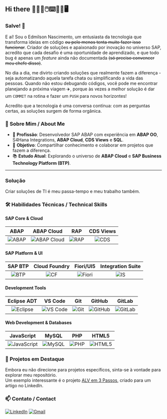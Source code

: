 ## Hi there 👨🏽‍💻🖱️⌨️💾💾🖥️

### Salve! 🤙

E aí! Sou o Edmilson Nascimento, um entusiasta da tecnologia que transforma ideias em código ~~ou pelo menos tenta muito fazer isso funcionar~~. Criador de soluções e apaixonado por inovação no universo SAP, acredito que cada desafio é uma oportunidade de aprendizado, e que todo bug é apenas um *feature* ainda não documentada ~~(só preciso convencer meu chefe disso)~~. 

No dia a dia, me divirto criando soluções que realmente fazem a diferença - seja automatizando aquela tarefa chata ou simplificando a vida das pessoas. Quando não estou debugando códigos, você pode me encontrar planejando a próxima viagem ✈️, porque às vezes a melhor solução é dar um `COMMIT` na rotina e fazer um `PUSH` para novos horizontes! 

Acredito que a tecnologia é uma conversa contínua: com as perguntas certas, as soluções surgem de forma orgânica.


### 🚀 Sobre Mim / About Me
- 💼 **Profissão**: Desenvolvedor SAP ABAP com experiência em **ABAP OO**, S4Hana Integrations, **ABAP Cloud**, **CDS Views** e **SQL**.
- 🎯 **Objetivo**: Compartilhar conhecimento e colaborar em projetos que fazem a diferença.
- 📚 **Estudo Atual**: Explorando o universo de **ABAP Cloud** e **SAP Business Technology Platform (BTP)**.

---

### Solução
Criar soluções de TI é meu passa-tempo e meu trabalho também.

### 🛠️ Habilidades Técnicas / Technical Skills

#### SAP Core & Cloud
| ABAP | ABAP Cloud | RAP | CDS Views |
| :---: | :---: | :---: | :---: |
| ![ABAP](https://img.shields.io/badge/ABAP-0063B1?style=for-the-badge&logo=sap&logoColor=white) | ![ABAP Cloud](https://img.shields.io/badge/ABAP_Cloud-00A6E5?style=for-the-badge&logo=sap&logoColor=white) | ![RAP](https://img.shields.io/badge/RAP-008FD3?style=for-the-badge&logo=sap&logoColor=white) | ![CDS](https://img.shields.io/badge/CDS_Views-2B95D6?style=for-the-badge&logo=sap&logoColor=white) |

#### SAP Platform & UI
| SAP BTP | Cloud Foundry | Fiori/UI5 | Integration Suite |
| :---: | :---: | :---: | :---: |
| ![BTP](https://img.shields.io/badge/SAP_BTP-0D8ECF?style=for-the-badge&logo=sap&logoColor=white) | ![CF](https://img.shields.io/badge/Cloud_Foundry-0FAAFF?style=for-the-badge&logo=sap&logoColor=white) | ![Fiori](https://img.shields.io/badge/Fiori_UI5-2195F2?style=for-the-badge&logo=sap&logoColor=white) | ![IS](https://img.shields.io/badge/Integration_Suite-3EB3F6?style=for-the-badge&logo=sap&logoColor=white) |

#### Development Tools
| Eclipse ADT | VS Code | Git | GitHub | GitLab |
| :---: | :---: | :---: | :---: | :---: |
| ![Eclipse](https://img.shields.io/badge/Eclipse_ADT-2C2255?style=for-the-badge&logo=eclipse&logoColor=white) | ![VS Code](https://img.shields.io/badge/VS_Code-007ACC?style=for-the-badge&logo=visual-studio-code&logoColor=white) | ![Git](https://img.shields.io/badge/GIT-E44C30?style=for-the-badge&logo=git&logoColor=white) | ![GitHub](https://img.shields.io/badge/GitHub-100000?style=for-the-badge&logo=github&logoColor=white) | ![GitLab](https://img.shields.io/badge/GitLab-330F63?style=for-the-badge&logo=gitlab&logoColor=white) |

#### Web Development & Databases
| JavaScript | MySQL | PHP | HTML5 |
| :---: | :---: | :---: | :---: |
| ![JavaScript](https://img.shields.io/badge/JavaScript-323330?style=for-the-badge&logo=javascript&logoColor=F7DF1E) | ![MySQL](https://img.shields.io/badge/MySQL-005C84?style=for-the-badge&logo=mysql&logoColor=white) | ![PHP](https://img.shields.io/badge/PHP-777BB4?style=for-the-badge&logo=php&logoColor=white) | ![HTML5](https://img.shields.io/badge/HTML5-E34F26?style=for-the-badge&logo=html5&logoColor=white) |

### 📂 Projetos em Destaque
Embora eu não direcione para projetos específicos, sinta-se à vontade para explorar meu repositório.  
Um exemplo interessante é o projeto [ALV em 3 Passos](https://github.com/edmilson-nascimento/alv-3-passos), criado para um artigo no LinkedIn.



### 📫 Contato / Contact

[![LinkedIn](https://img.shields.io/badge/LinkedIn-0077B5?style=for-the-badge&logo=linkedin&logoColor=white)](https://www.linkedin.com/in/nascimentoedmilson/)
[![Gmail](https://img.shields.io/badge/Gmail-D14836?style=for-the-badge&logo=gmail&logoColor=white)](mailto:nascimento@abapconsulting.com.br)